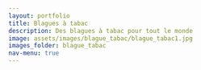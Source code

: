 ```yaml
---
layout: portfolio
title: Blagues à tabac
description: Des blagues à tabac pour tout le monde
image: assets/images/blague_tabac/blague_tabac1.jpg
images_folder: blague_tabac
nav-menu: true
---
```


<!-- Main -->
<div id="main">

<!-- One -->
<section id="one">
	<div class="inner">
		<span class="image fit"><img src="assets/images/blague_tabac/blague_tabac1.jpg" alt="" /></span>
		<div class="box alt">
			<div class="row 50% uniform">
				<div class="4u"><span class="image fit"><img src="assets/images/blague_tabac/blague_tabac1.jpg" alt="" /></span></div>
				<div class="4u"><span class="image fit"><img src="assets/images/blague_tabac/blague_tabac2.jpg" alt="" /></span></div>
				<div class="4u$"><span class="image fit"><img src="assets/images/blague_tabac/blague_tabac3.jpg" alt="" /></span></div>
				<!-- Break -->
				<div class="4u"><span class="image fit"><img src="assets/images/blague_tabac/blague_tabac4.jpg" alt="" /></span></div>
				<div class="4u"><span class="image fit"><img src="assets/images/blague_tabac/blague_tabac5.jpg" alt="" /></span></div>
				<div class="4u$"><span class="image fit"><img src="assets/images/blague_tabac/blague_tabac6.jpg" alt="" /></span></div>
				<!-- Break -->
				<div class="4u"><span class="image fit"><img src="assets/images/blague_tabac/blague_tabac7.jpg" alt="" /></span></div>
				<div class="4u"><span class="image fit"><img src="assets/images/blague_tabac/blague_tabac8.jpg" alt="" /></span></div>
				<div class="4u$"><span class="image fit"><img src="assets/images/blague_tabac/blague_tabac9.jpg" alt="" /></span></div>
			</div>
		</div>
	</div>
</section>

</div>
